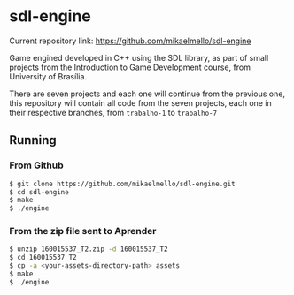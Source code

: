 # sdl-engine

Current repository link: https://github.com/mikaelmello/sdl-engine

Game engined developed in C++ using the SDL library, as part of small projects from the Introduction to Game Development course, from University of Brasília.

There are seven projects and each one will continue from the previous one, this repository will contain all code from the seven projects, each one in their respective branches, from `trabalho-1` to `trabalho-7`

## Running

### From Github

```bash
$ git clone https://github.com/mikaelmello/sdl-engine.git
$ cd sdl-engine
$ make
$ ./engine
```

### From the zip file sent to Aprender

```bash
$ unzip 160015537_T2.zip -d 160015537_T2
$ cd 160015537_T2
$ cp -a <your-assets-directory-path> assets
$ make
$ ./engine
```
